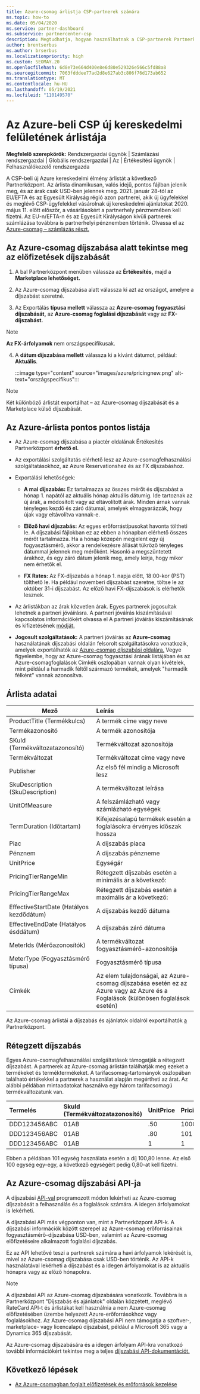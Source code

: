 ```yaml
---
title: Azure-csomag árlistja CSP-partnerek számára
ms.topic: how-to
ms.date: 05/04/2020
ms.service: partner-dashboard
ms.subservice: partnercenter-csp
description: Megtudhatja, hogyan használhatnak a CSP-partnerek Partnerközpont az Azure-csomag előfizetései árlistát.
author: brentserbus
ms.author: brserbus
ms.localizationpriority: high
ms.custom: SEOMAY.20
ms.openlocfilehash: 6d8e73e664d400e8e6d80e529326e566c5fd88a8
ms.sourcegitcommit: 7063fdddee77ad2d8e627ab3c806f76d173ab652
ms.translationtype: MT
ms.contentlocale: hu-HU
ms.lasthandoff: 05/19/2021
ms.locfileid: "110149570"
---
```

# <a name="price-list-for-the-new-commerce-experience-in-csp-for-azure"></a>Az Azure-beli CSP új kereskedelmi felületének árlistája

**Megfelelő szerepkörök:** Rendszergazdai ügynök | Számlázási rendszergazdai | Globális rendszergazdai | Az | Értékesítési ügynök | Felhasználókezelő rendszergazda

A CSP-beli új Azure kereskedelmi élmény árlistát a következő Partnerközpont. Az árlista dinamikusan, valós idejű, pontos fájlban jelenik meg, és az árak csak USD-ben jelennek meg. 2021. január 28-tól az EU/EFTA és az Egyesült Királyság régió azon partnerei, akik új ügyfelekkel és meglévő CSP-ügyfelekkel vásárolnak új kereskedelmi ajánlatokat 2020. május 11. előtt először, a vásárlásokért a partnerhely pénznemében kell fizetni.  Az EU-n/EFTA-n és az Egyesült Királyságon kívüli partnerek számlázása továbbra is partnerhelyi pénznemben történik. Olvassa el az [Azure-csomag – számlázás részt.](azure-plan-billing.md)

## <a name="see-pricing-for-subscriptions-under-the-azure-plan-pricing"></a>Az Azure-csomag díjszabása alatt tekintse meg az előfizetések díjszabását

1. A bal Partnerközpont menüben válassza az **Értékesítés,** majd a **Marketplace lehetőséget.**

2. Az Azure-csomag díjszabása alatt válassza ki azt az országot, amelyre a díjszabást szeretné.

3. Az Exportálás **típusa mellett** válassza az **Azure-csomag fogyasztási díjszabását,** az **Azure-csomag foglalási díjszabását** vagy az **FX-díjszabást.** 

>[!NOTE] 
>**Az FX-árfolyamok** nem országspecifikusak.

4. A **dátum díjszabása mellett** válassza ki a kívánt dátumot, például: **Aktuális**.

   :::image type="content" source="images/azure/pricingnew.png" alt-text="országspecifikus":::

>[!NOTE] 
>Két különböző árlistát exportálhat – az Azure-csomag díjszabását és a Marketplace külső díjszabását.

## <a name="azure-price-list-specifics"></a>Az Azure-árlista pontos pontos listája

- Az Azure-csomag díjszabása a piactér oldalának Értékesítés Partnerközpont **érhető el.**

- Az exportálási szolgáltatás elérhető lesz az Azure-csomagfelhasználási szolgáltatásokhoz, az Azure Reservationshez és az FX díjszabáshoz.

- Exportálási lehetőségek:

  - **A mai díjszabás:** Ez tartalmazza az összes mérőt és díjszabást a hónap 1. napától az aktuális hónap aktuális dátumig. Ide tartoznak az új árak, a módosított vagy az eltávolított árak. Minden árnak vannak tényleges kezdő és záró dátumai, amelyek elmagyarázzák, hogy újak vagy eltávolítva vannak-e.

  - **Előző havi díjszabás:** Az egyes erőforrástípusokat havonta töltheti le. A díjszabási fájlokban ez az ebben a hónapban elérhető összes mérőt tartalmazza. Ha a hónap közepén megjelent egy új fogyasztásmérő, akkor a rendelkezésre állását tükröző tényleges dátummal jelennek meg mérőként. Hasonló a megszüntetett árakhoz, és egy záró dátum jelenik meg, amely leírja, hogy mikor nem érhetők el.

  - **FX Rates:** Az FX-díjszabás a hónap 1. napja előtt, 18:00-kor (PST) tölthető le. Ha például novemberi díjszabást szeretne, töltse le az október 31-i díjszabást. Az előző havi FX-díjszabások is elérhetők lesznek.

- Az árlistákban az árak közvetlen árak. Egyes partnerek jogosultak lehetnek a partneri jóváírásra. A partneri jóváírás kiszámításával kapcsolatos információkért olvassa el A partneri jóváírás kiszámításának és kifizetésének [módját.](partner-earned-credit-explanation.md)

- **Jogosult szolgáltatások:** A partneri jóváírás az **Azure-csomag** használatának díjszabási oldalán felsorolt szolgáltatásokra vonatkozik, amelyek exportálhatók az [Azure-csomag díjszabási oldalára.](https://partner.microsoft.com/commerce/sales) Vegye figyelembe, hogy az Azure-csomag fogyasztási árának listájában és az Azure-csomagfoglalások Címkék oszlopában vannak olyan kivételek, mint például a harmadik féltől származó termékek, amelyek "harmadik félként" vannak azonosítva.

## <a name="price-list-data"></a>Árlista adatai

|**Mező**   |**Leírás**   |
|--------------------------|:---------------------------|
|ProductTitle (Termékkulcs)  |A termék címe vagy neve|
|Termékazonosító   |A termék azonosítója|
|SKuId (Termékváltozatazonosító)|Termékváltozat azonosítója|
|Termékváltozat|Termékváltozat címe vagy neve|
|Publisher|Az első fél mindig a Microsoft lesz|
|SkuDescription (SkuDescription)|A termékváltozat leírása|
|UnitOfMeasure|A felszámlázható vagy számlázható egységek|
|TermDuration (Időtartam)|Kifejezésalapú termékek esetén a foglalásokra érvényes időszak hossza|
|Piac|A díjszabás piaca|
|Pénznem|A díjszabás pénzneme|
|UnitPrice|Egységár|
|PricingTierRangeMin|Rétegzett díjszabás esetén a minimális ár a következő:|
|PricingTierRangeMax|Rétegzett díjszabás esetén a maximális ár a következő:|
|EffectiveStartDate (Hatályos kezdődátum)|A díjszabás kezdő dátuma|
|EffectiveEndDate (Hatályos ésddátum)|A díjszabás záró dátuma|
|MeterIds (Mérőazonosítók)|A termékváltozat fogyasztásmérő-azonosítója|
|MeterType (Fogyasztásmérő típusa)|Fogyasztásmérő típusa|
|Címkék|Az elem tulajdonságai, az Azure-csomag díjszabása esetén ez az Azure vagy az Azure és a Foglalások (különösen foglalások esetén)|

Az Azure-csomag árlistái a díjszabás és ajánlatok oldalról exportálhatók [a](https://partner.microsoft.com/dashboard/sell/pricingandoffers) Partnerközpont.

## <a name="tiered-pricing"></a>Rétegzett díjszabás

Egyes Azure-csomagfelhasználási szolgáltatások támogatják a rétegzett díjszabást. A partnerek az Azure-csomag árlistán találhatják meg ezeket a termékeket és terméktermékeket. A tarifacsomag-tartományok oszlopában található értékekkel a partnerek a használat alapján megértheti az árat. Az alábbi példában mintaadatokat használva egy három tarifacsomagú termékváltozatunk van.

|**Termelés**   |**SkuId (Termékváltozatazonosító)**   |**UnitPrice**   |**PricingTierRangeMin**   |**PricingTierRangeMax**   |
|:---------------|:-----------|:---------------|:-------------------------|:-------------------------|
|DDD123456ABC|01AB|.50|100001|9223372036854780000|
|DDD123456ABC|01AB|.80|101|100000|
|DDD123456ABC|01AB|1|1|100|

Ebben a példában 101 egység használata esetén a díj 100,80 lenne. Az első 100 egység egy-egy, a következő egységért pedig 0,80-at kell fizetni.

## <a name="pricing-api-for-azure-plan"></a>Az Azure-csomag díjszabási API-ja

A díjszabási [API-val](/partner/develop/pricing) programozott módon lekérheti az Azure-csomag díjszabását a felhasználás és a foglalások számára. A idegen árfolyamokat is lekérheti.

A díjszabási API más végponton van, mint a Partnerközpont API-k. A díjszabási információk között szerepel az Azure-csomag erőforrásainak fogyasztásmérő-díjszabása USD-ben, valamint az Azure-csomag előfizetéseire alkalmazott foglalási díjszabás.

Ez az API lehetővé teszi a partnerek számára a havi árfolyamok lekérését is, mivel az Azure-csomag díjszabása csak USD-ben történik. Az API-k használatával lekérheti a díjszabást és a idegen árfolyamokat is az aktuális hónapra vagy az előző hónapokra.

>[!NOTE]
> A díjszabási API az Azure-csomag díjszabására vonatkozik. Továbbra is a Partnerközpont "Díjszabás és ajánlatok" oldalán közzétett, meglévő RateCard API-t és árlistákat kell használnia a nem Azure-csomag előfizetésében üzembe helyezett Azure-erőforrásokhoz vagy foglalásokhoz. Az Azure-csomag díjszabási API nem támogatja a szoftver-, marketplace- vagy licencalapú díjszabást, például a Microsoft 365 vagy a Dynamics 365 díjszabását.

Az Azure-csomag díjszabására és a idegen árfolyam API-kra vonatkozó további információkért tekintse meg a teljes [díjszabási API-dokumentációt.](/partner/develop/pricing)

## <a name="next-steps"></a>Következő lépések

- [Az Azure-csomagban foglalt előfizetések és erőforrások kezelése](azure-plan-manage.md)
